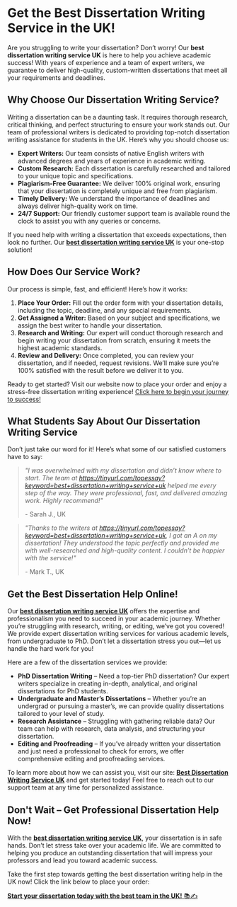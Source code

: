 # Get the Best Dissertation Writing Service in the UK!

Are you struggling to write your dissertation? Don’t worry! Our **best dissertation writing service UK** is here to help you achieve academic success! With years of experience and a team of expert writers, we guarantee to deliver high-quality, custom-written dissertations that meet all your requirements and deadlines.

## Why Choose Our Dissertation Writing Service?

Writing a dissertation can be a daunting task. It requires thorough research, critical thinking, and perfect structuring to ensure your work stands out. Our team of professional writers is dedicated to providing top-notch dissertation writing assistance for students in the UK. Here’s why you should choose us:

- **Expert Writers:** Our team consists of native English writers with advanced degrees and years of experience in academic writing.
- **Custom Research:** Each dissertation is carefully researched and tailored to your unique topic and specifications.
- **Plagiarism-Free Guarantee:** We deliver 100% original work, ensuring that your dissertation is completely unique and free from plagiarism.
- **Timely Delivery:** We understand the importance of deadlines and always deliver high-quality work on time.
- **24/7 Support:** Our friendly customer support team is available round the clock to assist you with any queries or concerns.

If you need help with writing a dissertation that exceeds expectations, then look no further. Our [**best dissertation writing service UK**](https://tinyurl.com/topessay?keyword=best+dissertation+writing+service+uk) is your one-stop solution!

## How Does Our Service Work?

Our process is simple, fast, and efficient! Here’s how it works:

1. **Place Your Order:** Fill out the order form with your dissertation details, including the topic, deadline, and any special requirements.
2. **Get Assigned a Writer:** Based on your subject and specifications, we assign the best writer to handle your dissertation.
3. **Research and Writing:** Our expert will conduct thorough research and begin writing your dissertation from scratch, ensuring it meets the highest academic standards.
4. **Review and Delivery:** Once completed, you can review your dissertation, and if needed, request revisions. We’ll make sure you’re 100% satisfied with the result before we deliver it to you.

Ready to get started? Visit our website now to place your order and enjoy a stress-free dissertation writing experience! [Click here to begin your journey to success!](https://tinyurl.com/topessay?keyword=best+dissertation+writing+service+uk)

## What Students Say About Our Dissertation Writing Service

Don’t just take our word for it! Here’s what some of our satisfied customers have to say:

> _"I was overwhelmed with my dissertation and didn’t know where to start. The team at https://tinyurl.com/topessay?keyword=best+dissertation+writing+service+uk helped me every step of the way. They were professional, fast, and delivered amazing work. Highly recommend!"_
> 
> <footer>- Sarah J., UK</footer>

> _"Thanks to the writers at https://tinyurl.com/topessay?keyword=best+dissertation+writing+service+uk, I got an A on my dissertation! They understood the topic perfectly and provided me with well-researched and high-quality content. I couldn’t be happier with the service!"_
> 
> <footer>- Mark T., UK</footer>

## Get the Best Dissertation Help Online!

Our [**best dissertation writing service UK**](https://tinyurl.com/topessay?keyword=best+dissertation+writing+service+uk) offers the expertise and professionalism you need to succeed in your academic journey. Whether you’re struggling with research, writing, or editing, we’ve got you covered! We provide expert dissertation writing services for various academic levels, from undergraduate to PhD. Don’t let a dissertation stress you out—let us handle the hard work for you!

Here are a few of the dissertation services we provide:

- **PhD Dissertation Writing** – Need a top-tier PhD dissertation? Our expert writers specialize in creating in-depth, analytical, and original dissertations for PhD students.
- **Undergraduate and Master’s Dissertations** – Whether you’re an undergrad or pursuing a master’s, we can provide quality dissertations tailored to your level of study.
- **Research Assistance** – Struggling with gathering reliable data? Our team can help with research, data analysis, and structuring your dissertation.
- **Editing and Proofreading** – If you’ve already written your dissertation and just need a professional to check for errors, we offer comprehensive editing and proofreading services.

To learn more about how we can assist you, visit our site: [**Best Dissertation Writing Service UK**](https://tinyurl.com/topessay?keyword=best+dissertation+writing+service+uk) and get started today! Feel free to reach out to our support team at any time for personalized assistance.

## Don't Wait – Get Professional Dissertation Help Now!

With the [**best dissertation writing service UK**](https://tinyurl.com/topessay?keyword=best+dissertation+writing+service+uk), your dissertation is in safe hands. Don’t let stress take over your academic life. We are committed to helping you produce an outstanding dissertation that will impress your professors and lead you toward academic success.

Take the first step towards getting the best dissertation writing help in the UK now! Click the link below to place your order:

[**Start your dissertation today with the best team in the UK!** 📚✍️](https://tinyurl.com/topessay?keyword=best+dissertation+writing+service+uk)
